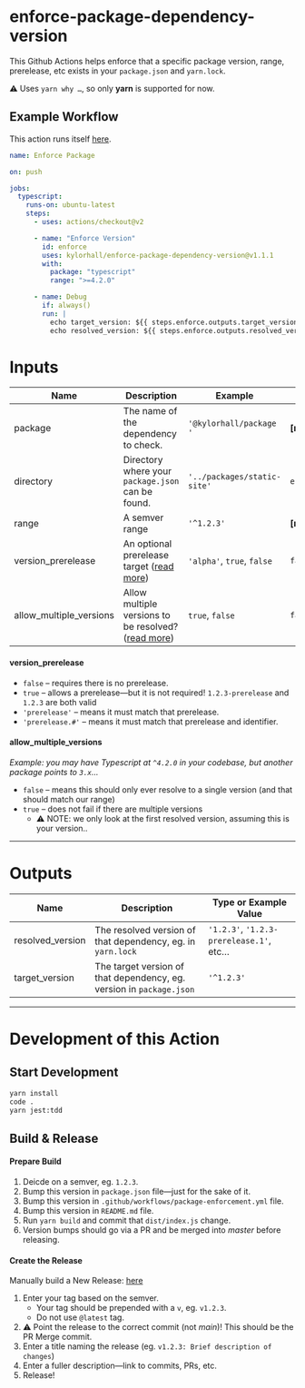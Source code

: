 # enforce-package-dependency-version

This Github Actions helps enforce that a specific package version, range, prerelease, etc exists in your `package.json` and `yarn.lock`.

:warning: Uses `yarn why …`, so only **yarn** is supported for now.

## Example Workflow

This action runs itself [here](https://github.com/kylorhall/enforce-package-dependency-version/blob/main/.github/workflows/package-enforcement.yml).

```yaml
name: Enforce Package

on: push

jobs:
  typescript:
    runs-on: ubuntu-latest
    steps:
      - uses: actions/checkout@v2

      - name: "Enforce Version"
        id: enforce
        uses: kylorhall/enforce-package-dependency-version@v1.1.1
        with:
          package: "typescript"
          range: ">=4.2.0"

      - name: Debug
        if: always()
        run: |
          echo target_version: ${{ steps.enforce.outputs.target_version }}
          echo resolved_version: ${{ steps.enforce.outputs.resolved_version }}
```

# Inputs

| Name                    | Description                                                                     | Example                     | Default Value          |
| ----------------------- | ------------------------------------------------------------------------------- | --------------------------- | ---------------------- |
| package                 | The name of the dependency to check.                                            | `'@kylorhall/package '`     | **[required]**         |
| directory               | Directory where your `package.json` can be found.                               | `'../packages/static-site'` | `env.GITHUB_WORKSPACE` |
| range                   | A semver range                                                                  | `'^1.2.3'`                  | **[required]**         |
| version_prerelease      | An optional prerelease target ([read more](#version_prerelease))                | `'alpha'`, `true`, `false`  | `false`                |
| allow_multiple_versions | Allow multiple versions to be resolved? ([read more](#allow_multiple_versions)) | `true`, `false`             | `false`                |

#### version_prerelease

- `false` – requires there is no prerelease.
- `true` – allows a prerelease—but it is not required! `1.2.3-prerelease` and `1.2.3` are both valid
- `'prerelease'` – means it must match that prerelease.
- `'prerelease.#'` – means it must match that prerelease and identifier.

#### allow_multiple_versions

_Example: you may have Typescript at `^4.2.0` in your codebase, but another package points to `3.x`…_

- `false` – means this should only ever resolve to a single version (and that should match our range)
- `true` – does not fail if there are multiple versions
  - :warning: NOTE: we only look at the first resolved version, assuming this is your version..

---

# Outputs

| Name             | Description                                                          | Type or Example Value                   |
| ---------------- | -------------------------------------------------------------------- | --------------------------------------- |
| resolved_version | The resolved version of that dependency, eg. in `yarn.lock`          | `'1.2.3'`, `'1.2.3-prerelease.1'`, etc… |
| target_version   | The target version of that dependency, eg. version in `package.json` | `'^1.2.3'`                              |

---

# Development of this Action

## Start Development

```bash
yarn install
code .
yarn jest:tdd
```

## Build & Release

#### Prepare Build

1. Deicde on a semver, eg. `1.2.3`.
2. Bump this version in `package.json` file—just for the sake of it.
3. Bump this version in `.github/workflows/package-enforcement.yml` file.
4. Bump this version in `README.md` file.
5. Run `yarn build` and commit that `dist/index.js` change.
6. Version bumps should go via a PR and be merged into _master_ before releasing.

#### Create the Release

Manually build a New Release: [here](https://github.com/kylorhall/enforce-package-dependency-version/releases/new)

1. Enter your tag based on the semver.
    - Your tag should be prepended with a `v`, eg. `v1.2.3`.
    - Do not use `@latest` tag.
2. :warning: Point the release to the correct commit (not _main_)!  This should be the PR Merge commit.
3. Enter a title naming the release (eg. `v1.2.3: Brief description of changes`)
4. Enter a fuller description—link to commits, PRs, etc.
5. Release!
